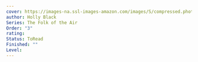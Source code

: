 ```yaml
---
cover: https://images-na.ssl-images-amazon.com/images/S/compressed.photo.goodreads.com/books/1553624975i/26032912.jpg
author: Holly Black
Series: The Folk of the Air
Order: "3"
rating: 
Status: ToRead
Finished: ""
Level:
---
```








